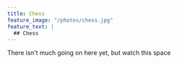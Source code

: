 ```yaml
---
title: Chess
feature_image: "/photos/chess.jpg"
feature_text: |
  ## Chess
---
```


There isn't much going on here yet, but watch this space
